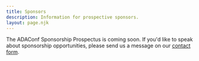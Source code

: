 ```yaml
---
title: Sponsors
description: Information for prospective sponsors.
layout: page.njk
---
```


The ADAConf Sponsorship Prospectus is coming soon.  If you'd like to speak about sponsorship opportunities, please send us a message on our [contact form](/contact/).
